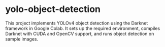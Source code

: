# yolo-object-detection
This project implements YOLOv4 object detection using the Darknet framework in Google Colab. It sets up the required environment, compiles Darknet with CUDA and OpenCV support, and runs object detection on sample images.
